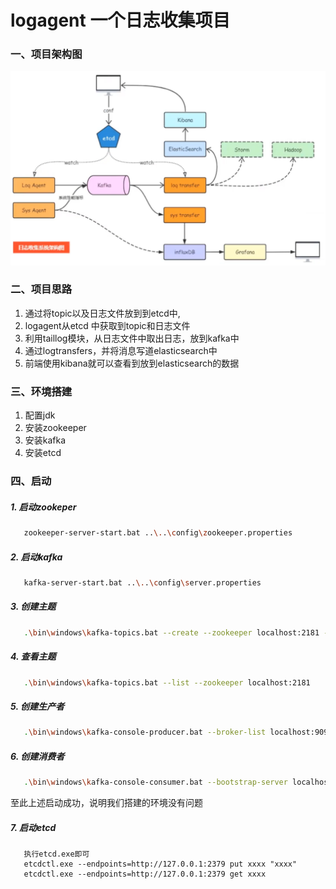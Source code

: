 # logagent 一个日志收集项目
### 一、项目架构图
![](./doc/framework.png)

### 二、项目思路
   1. 通过将topic以及日志文件放到到etcd中,
   2. logagent从etcd 中获取到topic和日志文件
   3. 利用taillog模块，从日志文件中取出日志，放到kafka中
   4. 通过logtransfers，并将消息写道elasticsearch中
   5. 前端使用kibana就可以查看到放到elasticsearch的数据
### 三、环境搭建
   1. 配置jdk
   2. 安装zookeeper
   3. 安装kafka
   4. 安装etcd

### 四、启动

##### 1. 启动zookeper
``` bash
   zookeeper-server-start.bat ..\..\config\zookeeper.properties
```
##### 2. 启动kafka
``` bash
   kafka-server-start.bat ..\..\config\server.properties
```

##### 3. 创建主题
``` bash
   .\bin\windows\kafka-topics.bat --create --zookeeper localhost:2181 --replication-factor 1 --partitions 1 --topic test
```
##### 4. 查看主题
``` bash
   .\bin\windows\kafka-topics.bat --list --zookeeper localhost:2181
```
##### 5. 创建生产者
``` bash
   .\bin\windows\kafka-console-producer.bat --broker-list localhost:9092 --topic test
```
##### 6. 创建消费者
``` bash
   .\bin\windows\kafka-console-consumer.bat --bootstrap-server localhost:9092 --topic test --from-beginning
```
   至此上述启动成功，说明我们搭建的环境没有问题

##### 7. 启动etcd
```
   执行etcd.exe即可
   etcdctl.exe --endpoints=http://127.0.0.1:2379 put xxxx "xxxx"
   etcdctl.exe --endpoints=http://127.0.0.1:2379 get xxxx

```
   

